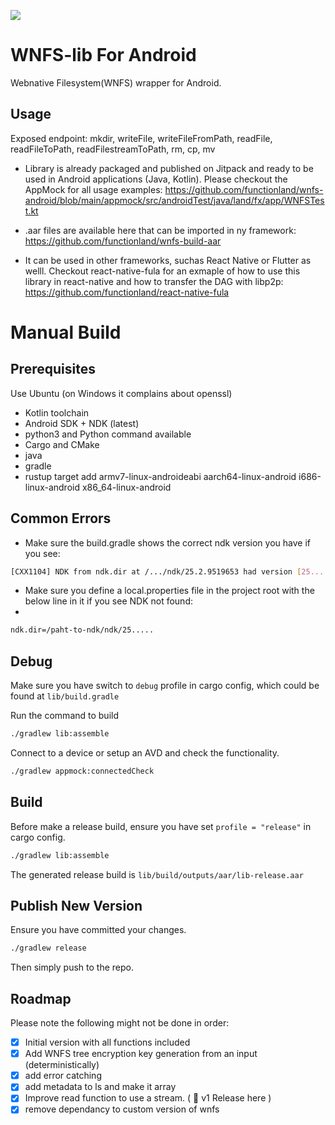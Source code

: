 [![](https://jitpack.io/v/functionland/wnfs-build-aar.svg)](https://jitpack.io/#functionland/wnfs-build-aar)


# WNFS-lib For Android

Webnative Filesystem(WNFS) wrapper for Android.

## Usage

Exposed endpoint: mkdir, writeFile, writeFileFromPath, readFile, readFileToPath, readFilestreamToPath, rm, cp, mv

- Library is already packaged and published on Jitpack and ready to be used in Android applications (Java, Kotlin). Please checkout the AppMock for all usage examples: https://github.com/functionland/wnfs-android/blob/main/appmock/src/androidTest/java/land/fx/app/WNFSTest.kt

- .aar files are available here that can be imported in ny framework: https://github.com/functionland/wnfs-build-aar

- It can be used in other frameworks, suchas React Native or Flutter as welll. Checkout react-native-fula for an exmaple of how to use this library in react-native and how to transfer the DAG with libp2p: https://github.com/functionland/react-native-fula


# Manual Build

## Prerequisites

Use Ubuntu (on Windows it complains about openssl)

- Kotlin toolchain
- Android SDK + NDK (latest)
- python3 and Python command available
- Cargo and CMake
- java
- gradle
- rustup target add armv7-linux-androideabi aarch64-linux-android i686-linux-android x86_64-linux-android

## Common Errors
- Make sure the build.gradle shows the correct ndk version you have if you see:
  
```bash
[CXX1104] NDK from ndk.dir at /.../ndk/25.2.9519653 had version [25....] which disagrees with android.ndkVersion [25.1.8937393]
```

- Make sure you define a local.properties file in the project root with the below line in it if you see NDK not found:
- 
```bash
ndk.dir=/paht-to-ndk/ndk/25.....
```

## Debug

Make sure you have switch to `debug` profile in cargo config, which could be found at `lib/build.gradle` 

Run the command to build

```sh
./gradlew lib:assemble
```

Connect to a device or setup an AVD and check the functionality.

```sh
./gradlew appmock:connectedCheck
```

## Build

Before make a release build, ensure you have set `profile = "release"` in cargo config.

```sh
./gradlew lib:assemble
```

The generated release build is `lib/build/outputs/aar/lib-release.aar`

## Publish New Version

Ensure you have committed your changes.

```sh
./gradlew release
```

Then simply push to the repo.


## Roadmap

Please note the following might not be done in order:

- [x] Initial version with all functions included
- [x] Add WNFS tree encryption key generation from an input (deterministically)
- [x] add error catching
- [x] add metadata to ls and make it array
- [x] Improve read function to use a stream. ( :100: v1 Release here )
- [x] remove dependancy to custom version of wnfs
